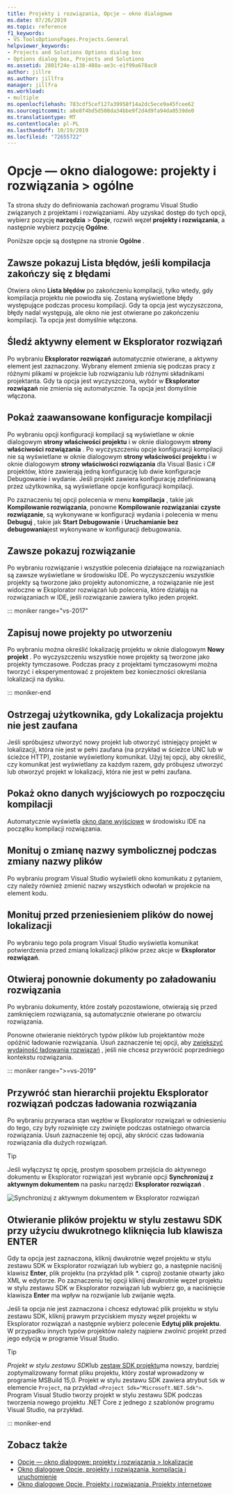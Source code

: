 ```yaml
---
title: Projekty i rozwiązania, Opcje — okno dialogowe
ms.date: 07/26/2019
ms.topic: reference
f1_keywords:
- VS.ToolsOptionsPages.Projects.General
helpviewer_keywords:
- Projects and Solutions Options dialog box
- Options dialog box, Projects and Solutions
ms.assetid: 2801f24e-a138-488a-ae3c-e1f99a678ac0
author: jillre
ms.author: jillfra
manager: jillfra
ms.workload:
- multiple
ms.openlocfilehash: 783cdf5cef127a39958f14a2dc5ece9a45fcee62
ms.sourcegitcommit: a8e8f4bd5d508da34bbe9f2d4d9fa94da0539de0
ms.translationtype: MT
ms.contentlocale: pl-PL
ms.lasthandoff: 10/19/2019
ms.locfileid: "72655722"
---
```

# <a name="options-dialog-box-projects-and-solutions--general"></a>Opcje — okno dialogowe: projekty i rozwiązania \> ogólne

Ta strona służy do definiowania zachowań programu Visual Studio związanych z projektami i rozwiązaniami. Aby uzyskać dostęp do tych opcji, wybierz pozycję **narzędzia**  > **Opcje**, rozwiń węzeł **projekty i rozwiązania**, a następnie wybierz pozycję **Ogólne**.

Poniższe opcje są dostępne na stronie **Ogólne** .

## <a name="always-show-error-list-if-build-finishes-with-errors"></a>Zawsze pokazuj Lista błędów, jeśli kompilacja zakończy się z błędami

Otwiera okno **Lista błędów** po zakończeniu kompilacji, tylko wtedy, gdy kompilacja projektu nie powiodła się. Zostaną wyświetlone błędy występujące podczas procesu kompilacji. Gdy ta opcja jest wyczyszczona, błędy nadal występują, ale okno nie jest otwierane po zakończeniu kompilacji. Ta opcja jest domyślnie włączona.

## <a name="track-active-item-in-solution-explorer"></a>Śledź aktywny element w Eksplorator rozwiązań

Po wybraniu **Eksplorator rozwiązań** automatycznie otwierane, a aktywny element jest zaznaczony. Wybrany element zmienia się podczas pracy z różnymi plikami w projekcie lub rozwiązaniu lub różnymi składnikami projektanta. Gdy ta opcja jest wyczyszczona, wybór w **Eksplorator rozwiązań** nie zmienia się automatycznie. Ta opcja jest domyślnie włączona.

## <a name="show-advanced-build-configurations"></a>Pokaż zaawansowane konfiguracje kompilacji

Po wybraniu opcji konfiguracji kompilacji są wyświetlane w oknie dialogowym **strony właściwości projektu** i w oknie dialogowym **strony właściwości rozwiązania** . Po wyczyszczeniu opcje konfiguracji kompilacji nie są wyświetlane w oknie dialogowym **strony właściwości projektu** i w oknie dialogowym **strony właściwości rozwiązania** dla Visual Basic i C# projektów, które zawierają jedną konfigurację lub dwie konfiguracje Debugowanie i wydanie. Jeśli projekt zawiera konfigurację zdefiniowaną przez użytkownika, są wyświetlane opcje konfiguracji kompilacji.

Po zaznaczeniu tej opcji polecenia w menu **kompilacja** , takie jak **Kompilowanie rozwiązania**, ponowne **Kompilowanie rozwiązania**i **czyste rozwiązanie**, są wykonywane w konfiguracji wydania i polecenia w menu **Debuguj** , takie jak **Start Debugowanie** i **Uruchamianie bez debugowania**jest wykonywane w konfiguracji debugowania.

## <a name="always-show-solution"></a>Zawsze pokazuj rozwiązanie

Po wybraniu rozwiązanie i wszystkie polecenia działające na rozwiązaniach są zawsze wyświetlane w środowisku IDE. Po wyczyszczeniu wszystkie projekty są tworzone jako projekty autonomiczne, a rozwiązanie nie jest widoczne w Eksplorator rozwiązań lub polecenia, które działają na rozwiązaniach w IDE, jeśli rozwiązanie zawiera tylko jeden projekt.

::: moniker range="vs-2017"

## <a name="save-new-projects-when-created"></a>Zapisuj nowe projekty po utworzeniu

Po wybraniu można określić lokalizację projektu w oknie dialogowym **Nowy projekt** . Po wyczyszczeniu wszystkie nowe projekty są tworzone jako projekty tymczasowe. Podczas pracy z projektami tymczasowymi można tworzyć i eksperymentować z projektem bez konieczności określania lokalizacji na dysku.

::: moniker-end

## <a name="warn-user-when-the-project-location-is-not-trusted"></a>Ostrzegaj użytkownika, gdy Lokalizacja projektu nie jest zaufana

Jeśli spróbujesz utworzyć nowy projekt lub otworzyć istniejący projekt w lokalizacji, która nie jest w pełni zaufana (na przykład w ścieżce UNC lub w ścieżce HTTP), zostanie wyświetlony komunikat. Użyj tej opcji, aby określić, czy komunikat jest wyświetlany za każdym razem, gdy próbujesz utworzyć lub otworzyć projekt w lokalizacji, która nie jest w pełni zaufana.

## <a name="show-output-window-when-build-starts"></a>Pokaż okno danych wyjściowych po rozpoczęciu kompilacji

Automatycznie wyświetla [okno dane wyjściowe](../../ide/reference/output-window.md) w środowisku IDE na początku kompilacji rozwiązania.

## <a name="prompt-for-symbolic-renaming-when-renaming-files"></a>Monituj o zmianę nazwy symbolicznej podczas zmiany nazwy plików

Po wybraniu program Visual Studio wyświetli okno komunikatu z pytaniem, czy należy również zmienić nazwy wszystkich odwołań w projekcie na element kodu.

## <a name="prompt-before-moving-files-to-a-new-location"></a>Monituj przed przeniesieniem plików do nowej lokalizacji

Po wybraniu tego pola program Visual Studio wyświetla komunikat potwierdzenia przed zmianą lokalizacji plików przez akcje w **Eksplorator rozwiązań**.

## <a name="reopen-documents-on-solution-load"></a>Otwieraj ponownie dokumenty po załadowaniu rozwiązania

Po wybraniu dokumenty, które zostały pozostawione, otwierają się przed zamknięciem rozwiązania, są automatycznie otwierane po otwarciu rozwiązania.

Ponowne otwieranie niektórych typów plików lub projektantów może opóźnić ładowanie rozwiązania. Usuń zaznaczenie tej opcji, aby [zwiększyć wydajność ładowania rozwiązań](../../ide/visual-studio-performance-tips-and-tricks.md#disable-automatic-file-restore) , jeśli nie chcesz przywrócić poprzedniego kontekstu rozwiązania.

::: moniker range=">=vs-2019"

## <a name="restore-solution-explorer-project-hierarchy-state-on-solution-load"></a>Przywróć stan hierarchii projektu Eksplorator rozwiązań podczas ładowania rozwiązania

Po wybraniu przywraca stan węzłów w Eksplorator rozwiązań w odniesieniu do tego, czy były rozwinięte czy zwinięte podczas ostatniego otwarcia rozwiązania. Usuń zaznaczenie tej opcji, aby skrócić czas ładowania rozwiązania dla dużych rozwiązań.

> [!TIP]
> Jeśli wyłączysz tę opcję, prostym sposobem przejścia do aktywnego dokumentu w Eksplorator rozwiązań jest wybranie opcji **Synchronizuj z aktywnym dokumentem** na pasku narzędzi **Eksplorator rozwiązań** .
>
> ![Synchronizuj z aktywnym dokumentem w Eksplorator rozwiązań](media/sync-active-document.png)

## <a name="open-sdk-style-project-files-with-double-click-or-the-enter-key"></a>Otwieranie plików projektu w stylu zestawu SDK przy użyciu dwukrotnego kliknięcia lub klawisza ENTER

Gdy ta opcja jest zaznaczona, kliknij dwukrotnie węzeł projektu w stylu zestawu SDK w Eksplorator rozwiązań lub wybierz go, a następnie naciśnij klawisz **Enter**, plik projektu (na przykład plik \*. csproj) zostanie otwarty jako XML w edytorze. Po zaznaczeniu tej opcji kliknij dwukrotnie węzeł projektu w stylu zestawu SDK w Eksplorator rozwiązań lub wybierz go, a naciśnięcie klawisza **Enter** ma wpływ na rozwijanie lub zwijanie węzła.

Jeśli ta opcja nie jest zaznaczona i chcesz edytować plik projektu w stylu zestawu SDK, kliknij prawym przyciskiem myszy węzeł projektu w Eksplorator rozwiązań a następnie wybierz polecenie **Edytuj plik projektu**. W przypadku innych typów projektów należy najpierw zwolnić projekt przed jego edycją w programie Visual Studio.

> [!TIP]
> *Projekt w stylu zestawu SDK*lub [zestaw SDK projektu](../../msbuild/how-to-use-project-sdk.md)ma nowszy, bardziej zoptymalizowany format pliku projektu, który został wprowadzony w programie MSBuild 15,0. Projekt w stylu zestawu SDK zawiera atrybut `Sdk` w elemencie `Project`, na przykład `<Project Sdk="Microsoft.NET.Sdk">`. Program Visual Studio tworzy projekt w stylu zestawu SDK podczas tworzenia nowego projektu .NET Core z jednego z szablonów programu Visual Studio, na przykład.

::: moniker-end

## <a name="see-also"></a>Zobacz także

- [Opcje — okno dialogowe: projekty i rozwiązania \> lokalizacje](projects-solutions-locations-options.md)
- [Okno dialogowe Opcje, projekty i rozwiązania, kompilacja i uruchomienie](../../ide/reference/options-dialog-box-projects-and-solutions-build-and-run.md)
- [Okno dialogowe Opcje, Projekty i rozwiązania, Projekty internetowe](../../ide/reference/options-dialog-box-projects-and-solutions-web-projects.md)
